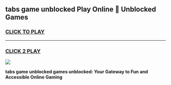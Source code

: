 
## tabs game unblocked Play Online 👋 Unblocked Games
<h3>
<a href="https://premium.freeplayer.one?title=tabs_game_unblocked&ref=19F">CLICK TO PLAY</a></h3>
<hr>

<h3>
<a href="https://premium.freeplayer.one?title=tabs_game_unblocked&ref=19F">CLICK 2 PLAY</a>
  
</h3>

<a href="https://premium.freeplayer.one?title=tabs_game_unblocked&ref=19F"><img src="https://clearcache.store/games.png"></a>


**tabs game unblocked games unblocked: Your Gateway to Fun and Accessible Online Gaming**
